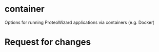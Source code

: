 # container
Options for running ProteoWizard applications via containers (e.g. Docker)

# Request for changes
